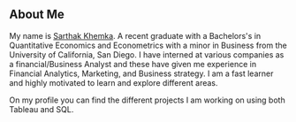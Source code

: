## About Me

My name is [Sarthak Khemka](https://www.linkedin.com/in/sarthak-khemka/). A recent graduate with a Bachelors's in Quantitative Economics and Econometrics with a minor in Business from the University of California, San Diego. I have interned at various companies as a financial/Business Analyst and these have given me experience in Financial Analytics, Marketing, and Business strategy. I am a fast learner and highly motivated to learn and explore different areas. 

On my profile you can find the different projects I am working on using both Tableau and SQL. 


